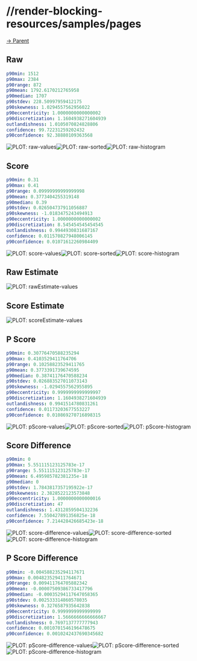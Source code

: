 
# //render-blocking-resources/samples/pages

[→ Parent](../..)


## Raw


```yaml
p90min: 1512
p90max: 2384
p90range: 872
p90mean: 1792.6170212765958
p90median: 1707
p90stdev: 228.50997959412175
p90skewness: 1.0294557562956022
p90eccentricity: 1.0000000000000002
p90discretization: 1.1604938271604939
outlandishness: 1.0105070824828806
confidence: 99.72231259202432
p90confidence: 92.38880109363568

```

![PLOT: raw-values](./raw/values.svg)![PLOT: raw-sorted](./raw/sorted.svg)![PLOT: raw-histogram](./raw/histogram.svg)
## Score


```yaml
p90min: 0.31
p90max: 0.41
p90range: 0.09999999999999998
p90mean: 0.3773404255319148
p90median: 0.39
p90stdev: 0.026504737911056887
p90skewness: -1.0183475243494913
p90eccentricity: 1.0000000000000002
p90discretization: 8.545454545454545
outlandishness: 0.9944930831687167
confidence: 0.011570827948006145
p90confidence: 0.01071612260984409

```

![PLOT: score-values](./score/values.svg)![PLOT: score-sorted](./score/sorted.svg)![PLOT: score-histogram](./score/histogram.svg)
## Raw Estimate

![PLOT: rawEstimate-values](./rawEstimate/values.svg)
## Score Estimate

![PLOT: scoreEstimate-values](./scoreEstimate/values.svg)
## P Score


```yaml
p90min: 0.30776470588235294
p90max: 0.4103529411764706
p90range: 0.10258823529411765
p90mean: 0.3773391739674595
p90median: 0.38741176470588234
p90stdev: 0.026883527011073143
p90skewness: -1.0294557562955895
p90eccentricity: 0.9999999999999997
p90discretization: 1.1604938271604939
outlandishness: 0.9941514780831261
confidence: 0.01173203677553227
p90confidence: 0.010869270716898315

```

![PLOT: pScore-values](./pScore/values.svg)![PLOT: pScore-sorted](./pScore/sorted.svg)![PLOT: pScore-histogram](./pScore/histogram.svg)
## Score Difference


```yaml
p90min: 0
p90max: 5.551115123125783e-17
p90range: 5.551115123125783e-17
p90mean: 6.495985782381235e-18
p90median: 0
p90stdev: 1.7843817357195922e-17
p90skewness: 2.3828522123573848
p90eccentricity: 1.0000000000000016
p90discretization: 47
outlandishness: 1.4312859504132236
confidence: 7.550427891356825e-18
p90confidence: 7.214428426685423e-18

```

![PLOT: score-difference-values](./score-difference/values.svg)![PLOT: score-difference-sorted](./score-difference/sorted.svg)![PLOT: score-difference-histogram](./score-difference/histogram.svg)
## P Score Difference


```yaml
p90min: -0.004588235294117671
p90max: 0.004823529411764671
p90range: 0.009411764705882342
p90mean: -0.00007509386733417796
p90median: -0.00035294117647058365
p90stdev: 0.002533314860578035
p90skewness: 0.3276587935642838
p90eccentricity: 0.9999999999999999
p90discretization: 1.5666666666666667
outlandishness: 0.7697137777777943
confidence: 0.0010701546196478675
p90confidence: 0.0010242437690345682

```

![PLOT: pScore-difference-values](./pScore-difference/values.svg)![PLOT: pScore-difference-sorted](./pScore-difference/sorted.svg)![PLOT: pScore-difference-histogram](./pScore-difference/histogram.svg)